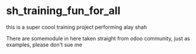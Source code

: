 # sh_training_fun_for_all
this is a super coool training project performing alay shah 

There are somemodule in here taken straight from odoo community, just as examples, please don't sue me
